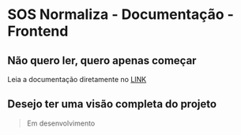 # SOS Normaliza - Documentação - Frontend

## Não quero ler, quero apenas começar

Leia a documentação diretamente no [LINK](../../frontend/README.md)

## Desejo ter uma visão completa do projeto

> Em desenvolvimento
